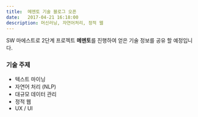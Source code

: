 ```yaml
---
title:  메멘토 기술 블로그 오픈
date:   2017-04-21 16:18:00
description: 머신러닝, 자연어처리, 정적 웹
---
```


SW 마에스트로 2단계 프로젝트 **메멘토**를 진행하여 얻은 기술 정보를 공유 할 예정입니다.


### 기술 주제
- 텍스트 마이닝
- 자연어 처리 (NLP)
- 대규모 데이터 관리
- 정적 웹
- UX / UI
